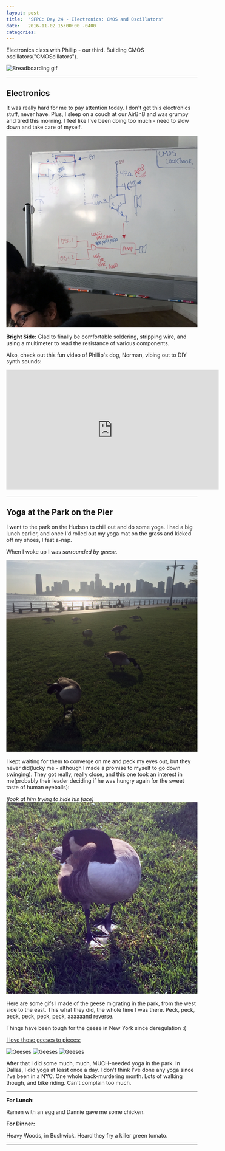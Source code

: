 ```yaml
---
layout: post
title:  "SFPC: Day 24 - Electronics: CMOS and Oscillators"
date:   2016-11-02 15:00:00 -0400
categories:
---
```


Electronics class with Phillip - our third. Building CMOS oscillators("CMOScillators").

![Breadboarding gif](/images/IMG_5303.gif)

-----

<h2>Electronics</h2>

It was really hard for me to pay attention today. I don't get this electronics stuff, never have. Plus, I sleep on a couch at our AirBnB and was grumpy and tired this morning. I feel like I've been doing too much - need to slow down and take care of myself.

![Electronics whiteboard](/images/IMG_5308.jpg)

**Bright Side:** Glad to finally be comfortable soldering, stripping wire, and using a multimeter to read the resistance of various components.

Also, check out this fun video of Phillip's dog, Norman, vibing out to DIY synth sounds:

<iframe width="560" height="315" src="https://www.youtube.com/embed/0Ma_r202hHs" frameborder="0" allowfullscreen></iframe>

-----

<h2>Yoga at the Park on the Pier</h2>

I went to the park on the Hudson to chill out and do some yoga. I had a big lunch earlier, and once I'd rolled out my yoga mat on the grass and kicked off my shoes, I fast a-nap.

When I woke up I was *surrounded by geese.*

![Geeses](/images/IMG_5328.jpg)

I kept waiting for them to converge on me and peck my eyes out, but they never did(lucky me - although I made a promise to myself to go down swinging). They got really, really close, and this one took an interest in me(probably their leader deciding if he was hungry again for the sweet taste of human eyeballs):

*(look at him trying to hide his face)*
![Geeses](/images/IMG_5325.jpg)

Here are some gifs I made of the geese migrating in the park, from the west side to the east. This what they did, the whole time I was there. Peck, peck, peck, peck, peck, peck, aaaaaand reverse.

Things have been tough for the geese in New York since deregulation :(

[I love those geeses to pieces:](https://youtu.be/4gTLxgssOXI?t=2m7s)

![Geeses](/images/IMG_5315.gif)
![Geeses](/images/IMG_5317.gif)
![Geeses](/images/IMG_5318.gif)

After that I did some much, much, MUCH-needed yoga in the park. In Dallas, I did yoga at least once a day. I don't think I've done any yoga since I've been in a NYC. One whole back-murdering month. Lots of walking though, and bike riding. Can't complain too much.

-----

**For Lunch:**

Ramen with an egg and Dannie gave me some chicken.

**For Dinner:**

Heavy Woods, in Bushwick. Heard they fry a killer green tomato.

-----
